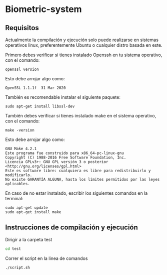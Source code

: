 # Biometric-system
## Requisitos
Actualmente la compilación y ejecución solo puede realizarse en sistemas operativos linux, preferentemente Ubuntu o cualquier distro basada en este.

Primero debes verificar si tienes instalado Openssh en tu sistema operativo, con el comando:

```shell
openssl version
```

Esto debe arrojar algo como:

```shell
OpenSSL 1.1.1f  31 Mar 2020
```

También es recomendable instalar el siguiente paquete:

```shell
sudo apt-get install libssl-dev
```

También debes verificar si tienes instalado make en el sistema operativo, con el comando:

```shell
make -version
```

Esto debe arrojar algo como:

```shell
GNU Make 4.2.1
Este programa fue construido para x86_64-pc-linux-gnu
Copyright (C) 1988-2016 Free Software Foundation, Inc.
Licencia GPLv3+: GNU GPL versión 3 o posterior <http://gnu.org/licenses/gpl.html>
Este es software libre: cualquiera es libre para redistribuirlo y modificarlo.
No existe GARANTÍA ALGUNA, hasta los límites permitidos por las leyes aplicables.
```

En caso de no estar instalado, escribir los siguientes comandos en la terminal:

```shell
sudo apt-get update
sudo apt-get install make
```
## Instrucciones de compilación y ejecución
Dirigir a la carpeta test

```sh
cd test
```
Correr el script en la linea de comandos
```sh
./script.sh
```
